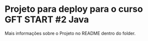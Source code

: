 # Projeto para deploy para o curso GFT START #2 Java
Mais informações sobre o Projeto no README dentro do folder.
